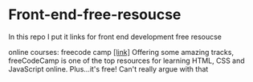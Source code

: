 # Front-end-free-resoucse
In this repo I put it links for front end development free resoucse


online  courses:
freecode camp [[link]](https://www.freecodecamp.org/)
Offering some amazing tracks, freeCodeCamp is one of the top resources for learning HTML, CSS and JavaScript online. Plus...it's free! Can't really argue with that
